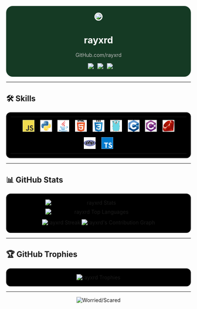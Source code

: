 <!-- Compact Profile Dashboard for rayxrd -->

<div align="center" style="background:#153a24; border-radius:18px; padding:18px 0; max-width:560px; margin:auto;">
  <img src="https://avatars.githubusercontent.com/u/your-github-id?v=4" width="80" style="border-radius:50%;border:3px solid #ffffff;">
  <h1 style="color:#ffffff; font-size:1.8em;">rayxrd</h1>
  <p style="color:#c0c0c0;">GitHub.com/rayxrd</p>
  <div>
    <img src="https://img.shields.io/twitter/follow/?logo=twitter&style=for-the-badge&color=000000" alt="" style="margin:0 3px;">
    <img src="https://img.shields.io/github/followers/rayxrd?label=Followers&style=for-the-badge&color=000000" style="margin:0 3px;">
    <img src="https://img.shields.io/github/stars/rayxrd?label=Stars&style=for-the-badge&color=000000" style="margin:0 3px;">
    <img src="https://komarev.com/ghpvc/?username=rayxrd&label=Profile%20views&color=000000&style=for-the-badge" style="margin:0 3px;">
  </div>
</div>

---

## 🛠️ Skills

<table align="center" style="background:#000000; border-radius:12px; padding:12px; max-width:580px;">
  <tr>
    <td align="center">
      <a href="https://www.w3schools.com/js/" target="_blank"><img src="https://raw.githubusercontent.com/devicons/devicon/master/icons/javascript/javascript-original.svg" width="32" style="margin:6px;"></a>
      <a href="https://www.python.org/" target="_blank"><img src="https://raw.githubusercontent.com/devicons/devicon/master/icons/python/python-original.svg" width="32" style="margin:6px;"></a>
      <a href="https://www.java.com/" target="_blank"><img src="https://raw.githubusercontent.com/devicons/devicon/master/icons/java/java-original.svg" width="32" style="margin:6px;"></a>
      <a href="https://www.w3schools.com/html/" target="_blank"><img src="https://raw.githubusercontent.com/devicons/devicon/master/icons/html5/html5-original-wordmark.svg" width="32" style="margin:6px;"></a>
      <a href="https://www.w3schools.com/css/" target="_blank"><img src="https://raw.githubusercontent.com/devicons/devicon/master/icons/css3/css3-original-wordmark.svg" width="32" style="margin:6px;"></a>
      <a href="https://golang.org/" target="_blank"><img src="https://raw.githubusercontent.com/devicons/devicon/master/icons/go/go-original.svg" width="32" style="margin:6px;"></a>
      <a href="https://www.cplusplus.com/" target="_blank"><img src="https://raw.githubusercontent.com/devicons/devicon/master/icons/cplusplus/cplusplus-original.svg" width="32" style="margin:6px;"></a>
      <a href="https://docs.microsoft.com/en-us/dotnet/csharp/" target="_blank"><img src="https://raw.githubusercontent.com/devicons/devicon/master/icons/csharp/csharp-original.svg" width="32" style="margin:6px;"></a>
      <a href="https://www.ruby-lang.org/en/" target="_blank"><img src="https://raw.githubusercontent.com/devicons/devicon/master/icons/ruby/ruby-original.svg" width="32" style="margin:6px;"></a>
      <a href="https://www.php.net/" target="_blank"><img src="https://raw.githubusercontent.com/devicons/devicon/master/icons/php/php-original.svg" width="32" style="margin:6px;"></a>
      <a href="https://www.typescriptlang.org/" target="_blank"><img src="https://raw.githubusercontent.com/devicons/devicon/master/icons/typescript/typescript-original.svg" width="32" style="margin:6px;"></a>
    </td>
  </tr>
</table>



---

## 📊 GitHub Stats
<div align="center" style="background:#000000; border-radius:12px; margin:12px auto; padding:12px 0; max-width:560px;">
  <div style="display:flex;flex-wrap:wrap;justify-content:center;">
    <img src="https://github-readme-stats.vercel.app/api?username=rayxrd&show_icons=true&theme=dark&border_radius=12&bg_color=000000&title_color=ffffff&text_color=c0c0c0&icon_color=ffffff" width="290" alt="rayxrd Stats" style="margin:4px;">
    <img src="https://github-readme-stats.vercel.app/api/top-langs?username=rayxrd&show_icons=true&theme=dark&border_radius=12&bg_color=000000&title_color=ffffff&text_color=c0c0c0&icon_color=ffffff&layout=compact" width="290" alt="rayxrd Top Languages" style="margin:4px;">
  </div>
  <img src="https://github-readme-streak-stats.herokuapp.com/?user=rayxrd&theme=dark&background=000000&ring=ffffff&fire=ffffff&currStreakLabel=ffffff&sideNums=ffffff&sideLabels=c0c0c0&dates=c0c0c0&border_radius=12" width="560" alt="rayxrd Streak" style="margin:8px 0;">
  <img src="https://github-readme-activity-graph.vercel.app/graph?username=rayxrd&theme=react-dark&bg_color=000000&color=ffffff&line=ffffff&point=c0c0c0" width="560" alt="rayxrd's Contribution Graph" style="margin:8px 0;">
</div>

---

## 🏆 GitHub Trophies
<div align="center" style="background:#000000; border-radius:12px; padding:12px; max-width:560px; margin:auto;">
  <img src="https://github-profile-trophy.vercel.app/?username=rayxrd&theme=dark&no-frame=true&column=7" alt="rayxrd Trophies" style="margin:4px;">
</div>

---

<p align="center" style="margin-top:12px;">
  <img alt="Worried/Scared" width="560" src="https://raw.githubusercontent.com/rayxrd/rayxrd/47211229bb3336d16951ca863ed0c61929bf8a78/.github/worried-scared.gif">
</p>
